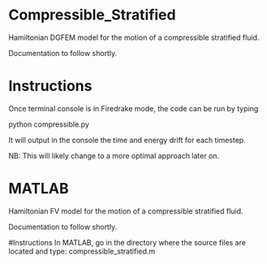# Compressible_Stratified

Hamiltonian DGFEM model for the motion of a compressible stratified fluid.

Documentation to follow shortly.

# Instructions
Once terminal console is in Firedrake mode, the code can be run by typing

python compressible.py

It will output in the console the time and energy drift for each timestep.

NB: This will likely change to a more optimal approach later on.



# MATLAB 

Hamiltonian FV model for the motion of a compressible stratified fluid.

Documentation to follow shortly.



#Instructions
In MATLAB, go in the directory where the source files are located and type:
compressible_stratified.m